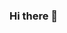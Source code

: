 ### Hi there 👋

<!--
**bentouspam/bentouspam** is a ✨ _special_ ✨ repository because its `README.md` (this file) appears on your GitHub profile.

Here are some ideas to get you started:

I am experiencing an issue when I want to cast a dashboard on a chromecast, a nest hub or a nest hub max.

when i click on the icon ![image](https://github.com/bentouspam/bentouspam/assets/101732505/549bc3c0-ca71-43f8-abff-562b06a286d0) , 
the browser says "Unknown error"
I have this problem in the following cases:
Chrome or Edge
http and https access !!! I should have a warning message in http mode, this is not allowed on non secure protol !!! 


## System Information

version | core-2024.4.0
-- | --
installation_type | Home Assistant OS
dev | false
hassio | true
docker | true
user | root
virtualenv | false
python_version | 3.12.2
os_name | Linux
os_version | 6.1.73-haos-raspi
arch | aarch64
timezone | Europe/Paris
config_dir | /config

<details><summary>Home Assistant Community Store</summary>

GitHub API | ok
-- | --
GitHub Content | ok
GitHub Web | ok
GitHub API Calls Remaining | 5000
Installed Version | 1.34.0
Stage | running
Available Repositories | 1401
Downloaded Repositories | 38

</details>

<details><summary>Home Assistant Cloud</summary>

logged_in | true
-- | --
subscription_expiration | 19 décembre 2024 à 01:00
relayer_connected | true
relayer_region | eu-central-1
remote_enabled | true
remote_connected | true
alexa_enabled | false
google_enabled | true
remote_server | eu-central-1-2.ui.nabu.casa
certificate_status | ready
instance_id | ac9ac8ddbfe9468f950a04eac5615569
can_reach_cert_server | ok
can_reach_cloud_auth | ok
can_reach_cloud | ok

</details>

<details><summary>Home Assistant Supervisor</summary>

host_os | Home Assistant OS 12.1
-- | --
update_channel | stable
supervisor_version | supervisor-2024.03.1
agent_version | 1.6.0
docker_version | 24.0.7
disk_total | 457.7 GB
disk_used | 15.7 GB
healthy | true
supported | true
board | rpi5-64
supervisor_api | ok
version_api | ok
installed_addons | Terminal & SSH (9.10.0), Mosquitto broker (6.4.0), Samba share (12.3.1), ESPHome (2024.3.1), SQLite Web (4.1.2), chrony (3.0.1), Zigbee2MQTT (1.36.1-1), Home Assistant Google Drive Backup (0.112.1), Studio Code Server (5.15.0), OpenThread Border Router (2.5.1), Matter Server (5.5.1)

</details>

<details><summary>Dashboards</summary>

dashboards | 10
-- | --
resources | 26
views | 50
mode | storage

</details>

<details><summary>Recorder</summary>

oldest_recorder_run | 28 mars 2024 à 08:31
-- | --
current_recorder_run | 5 avril 2024 à 18:24
estimated_db_size | 561.14 MiB
database_engine | sqlite
database_version | 3.44.2

</details>

<details><summary>Spotify</summary>

api_endpoint_reachable | ok
-- | --

</details>
